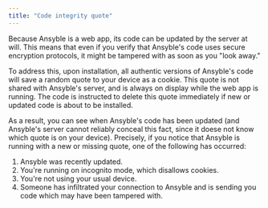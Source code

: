 ```yaml
---
title: "Code integrity quote"
---
```


Because Ansyble is a web app, its code can be updated by the server at will. This means that even if you verify that Ansyble's code uses secure encryption protocols, it might be tampered with as soon as you "look away."

To address this, upon installation, all authentic versions of Ansyble's code will save a random quote to your device as a cookie. This quote is not shared with Ansyble's server, and is always on display while the web app is running. The code is instructed to delete this quote immediately if new or updated code is about to be installed.

As a result, you can see when Ansyble's code has been updated (and Ansyble's server cannot reliably conceal this fact, since it doese not know which quote is on your device). Precisely, if you notice that Ansyble is running with a new or missing quote, one of the following has occurred:

1. Ansyble was recently updated.
2. You're running on incognito mode, which disallows cookies.
3. You're not using your usual device.
4. Someone has infiltrated your connection to Ansyble and is sending you code which may have been tampered with.
